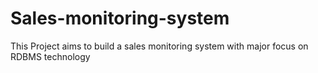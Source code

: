 # Sales-monitoring-system
This Project aims to build a sales monitoring system with major focus on RDBMS technology
